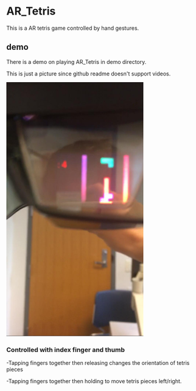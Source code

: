 # AR_Tetris
This is a AR tetris game controlled by hand gestures.

## demo
There is a demo on playing AR_Tetris in demo directory.

This is just a picture since github readme doesn't support videos.

<img src="demo/ar.png" height="668" width="360">


### Controlled with index finger and thumb
-Tapping fingers together then releasing changes the orientation of tetris pieces

-Tapping fingers together then holding to move tetris pieces left/right.
